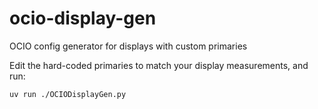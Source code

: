 # ocio-display-gen
OCIO config generator for displays with custom primaries

Edit the hard-coded primaries to match your display measurements, and run:

```shell
uv run ./OCIODisplayGen.py
```
